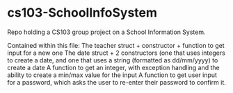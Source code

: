# cs103-SchoolInfoSystem
Repo holding a CS103 group project on a School Information System.

Contained within this file:
The teacher struct + constructor + function to get input for a new one
The date struct + 2 constructors (one that uses integers to create a date, and one that uses a string (formatted as dd/mm/yyyy) to create a date
A function to get an integer, with exception handling and the ability to create a min/max value for the input
A function to get user input for a password, which asks the user to re-enter their password to confirm it.
